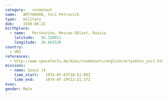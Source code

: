 ```yaml
---
category:	cosmonaut
name:	ARTYUKHIN, Yuri Petrovich
type:	military
dob:	1930-06-22
birthplace:
  - name:	Pershutino, Moscow Oblast, Russia
    latitude:	56.328011
    longitude:	36.663528
country:
  - URS
references:
  - http://www.spacefacts.de/bios/cosmonauts/english/artyukhin_yuri.htm
missions:
  - name: Soyuz 14
    time_start:   1974-07-03T18:51:08Z
    time_end:     1974-07-19T12:21:37Z
evas:
gender:	Male
---
```

